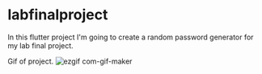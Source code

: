 # labfinalproject

In this flutter project I'm going to create a random password generator for my lab final project.

Gif of project.
![ezgif com-gif-maker](https://user-images.githubusercontent.com/70236162/147729440-19027858-0fca-46cb-8498-d0de05285f7f.gif)
